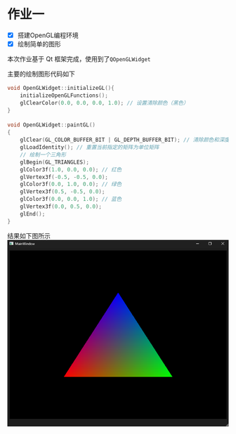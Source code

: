 # 作业一
- [x] 搭建OpenGL编程环境
- [x] 绘制简单的图形 

本次作业基于 Qt 框架完成，使用到了`QOpenGLWidget`

主要的绘制图形代码如下
```C++
void OpenGLWidget::initializeGL(){
    initializeOpenGLFunctions();
    glClearColor(0.0, 0.0, 0.0, 1.0); // 设置清除颜色（黑色）
}

void OpenGLWidget::paintGL()
{
    glClear(GL_COLOR_BUFFER_BIT | GL_DEPTH_BUFFER_BIT); // 清除颜色和深度缓冲区
    glLoadIdentity(); // 重置当前指定的矩阵为单位矩阵
    // 绘制一个三角形
    glBegin(GL_TRIANGLES);
    glColor3f(1.0, 0.0, 0.0); // 红色
    glVertex3f(-0.5, -0.5, 0.0);
    glColor3f(0.0, 1.0, 0.0); // 绿色
    glVertex3f(0.5, -0.5, 0.0);
    glColor3f(0.0, 0.0, 1.0); // 蓝色
    glVertex3f(0.0, 0.5, 0.0);
    glEnd();
}
```
结果如下图所示
![结果](./images/outcome.png "结果")
